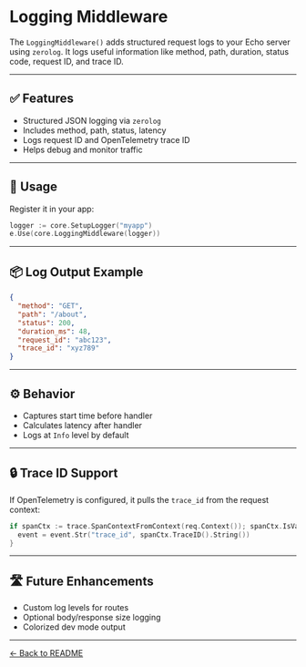 # Logging Middleware

The `LoggingMiddleware()` adds structured request logs to your Echo server using `zerolog`. It logs useful information like method, path, duration, status code, request ID, and trace ID.

---

## ✅ Features

- Structured JSON logging via `zerolog`
- Includes method, path, status, latency
- Logs request ID and OpenTelemetry trace ID
- Helps debug and monitor traffic

---

## 🧱 Usage

Register it in your app:

```go
logger := core.SetupLogger("myapp")
e.Use(core.LoggingMiddleware(logger))
```

---

## 📦 Log Output Example

```json
{
  "method": "GET",
  "path": "/about",
  "status": 200,
  "duration_ms": 48,
  "request_id": "abc123",
  "trace_id": "xyz789"
}
```

---

## ⚙️ Behavior

- Captures start time before handler
- Calculates latency after handler
- Logs at `Info` level by default

---

## 🔒 Trace ID Support

If OpenTelemetry is configured, it pulls the `trace_id` from the request context:

```go
if spanCtx := trace.SpanContextFromContext(req.Context()); spanCtx.IsValid() {
  event = event.Str("trace_id", spanCtx.TraceID().String())
}
```

---

## 🛣 Future Enhancements

- Custom log levels for routes
- Optional body/response size logging
- Colorized dev mode output

---

[← Back to README](../../README.md)
